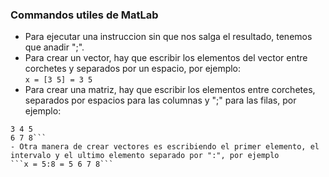 ### Commandos utiles de MatLab
- Para ejecutar una instruccion sin que nos salga el resultado, tenemos que anadir ";".
- Para crear un vector, hay que escribir los elementos del vector entre corchetes y separados por un espacio, por ejemplo:  
```x = [3 5] = 3 5```
- Para crear una matriz, hay que escribir los elementos entre corchetes, separados por espacios para las columnas y ";" para las filas, por ejemplo:  
```x = [3 4 5;6 7 8] ==  
3 4 5  
6 7 8```
- Otra manera de crear vectores es escribiendo el primer elemento, el intervalo y el ultimo elemento separado por ":", por ejemplo  
```x = 5:8 = 5 6 7 8```
